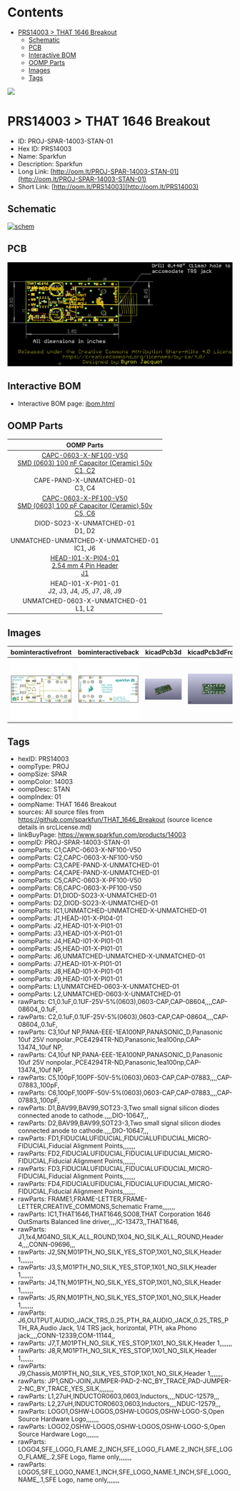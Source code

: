 



Contents
========

* [PRS14003 > THAT 1646 Breakout](#prs14003--that-1646-breakout)
	* [Schematic](#schematic)
	* [PCB](#pcb)
	* [Interactive BOM](#interactive-bom)
	* [OOMP Parts](#oomp-parts)
	* [Images](#images)
	* [Tags](#tags)
  
![][im]
# PRS14003 > THAT 1646 Breakout

- ID: PROJ-SPAR-14003-STAN-01
- Hex ID: PRS14003
- Name: Sparkfun
- Description: Sparkfun
- Long Link: [http://oom.lt/PROJ-SPAR-14003-STAN-01](http://oom.lt/PROJ-SPAR-14003-STAN-01)
- Short Link: [http://oom.lt/PRS14003](http://oom.lt/PRS14003)

## Schematic
  
[![schem](eagleSchemImage.png)](eagleSchemImage.png)
## PCB
  
[![pcb](eagleImage.png)](eagleImage.png)
## Interactive BOM

- Interactive BOM page: [ibom.html](https://htmlpreview.github.io/?https://github.com/oomlout/oomlout_OOMP_projects/blob/main/PROJ-SPAR-14003-STAN-01/kicad/bom/ibom.html)

## OOMP Parts
  

|OOMP Parts|
| :---: |
|[CAPC-0603-X-NF100-V50<br> SMD (0603) 100 nF Capacitor (Ceramic) 50v<br> C1, C2](https://github.com/oomlout/oomlout_OOMP_parts/tree/main/CAPC-0603-X-NF100-V50/)|
|CAPE-PAND-X-UNMATCHED-01<BR>C3, C4|
|[CAPC-0603-X-PF100-V50<br> SMD (0603) 100 pF Capacitor (Ceramic) 50v<br> C5, C6](https://github.com/oomlout/oomlout_OOMP_parts/tree/main/CAPC-0603-X-PF100-V50/)|
|DIOD-SO23-X-UNMATCHED-01<BR>D1, D2|
|UNMATCHED-UNMATCHED-X-UNMATCHED-01<BR>IC1, J6|
|[HEAD-I01-X-PI04-01<br> 2.54 mm 4 Pin Header<br> J1](https://github.com/oomlout/oomlout_OOMP_parts/tree/main/HEAD-I01-X-PI04-01/)|
|HEAD-I01-X-PI01-01<BR>J2, J3, J4, J5, J7, J8, J9|
|UNMATCHED-0603-X-UNMATCHED-01<BR>L1, L2|

## Images
  
  

|bominteractivefront|bominteractiveback|kicadPcb3d|kicadPcb3dFront|kicadPcb3dBack|eagleImage|eagleSchemImage|
| :---: | :---: | :---: | :---: | :---: | :---: | :---: |
|[![bominteractivefront](bomFront_140.png)](bomFront.png)|[![bominteractiveback](bomBack_140.png)](bomBack.png)|[![kicadPcb3d](kicadPcb3d_140.png)](kicadPcb3d.png)|[![kicadPcb3dFront](kicadPcb3dFront_140.png)](kicadPcb3dFront.png)|[![kicadPcb3dBack](kicadPcb3dBack_140.png)](kicadPcb3dBack.png)|[![eagleImage](eagleImage_140.png)](eagleImage.png)|[![eagleSchemImage](eagleSchemImage_140.png)](eagleSchemImage.png)|

## Tags

- hexID: PRS14003
- oompType: PROJ
- oompSize: SPAR
- oompColor: 14003
- oompDesc: STAN
- oompIndex: 01
- oompName: THAT 1646 Breakout
- sources: All source files from https://github.com/sparkfun/THAT_1646_Breakout (source licence details in srcLicense.md)
- linkBuyPage: https://www.sparkfun.com/products/14003
- oompID: PROJ-SPAR-14003-STAN-01
- oompParts: C1,CAPC-0603-X-NF100-V50
- oompParts: C2,CAPC-0603-X-NF100-V50
- oompParts: C3,CAPE-PAND-X-UNMATCHED-01
- oompParts: C4,CAPE-PAND-X-UNMATCHED-01
- oompParts: C5,CAPC-0603-X-PF100-V50
- oompParts: C6,CAPC-0603-X-PF100-V50
- oompParts: D1,DIOD-SO23-X-UNMATCHED-01
- oompParts: D2,DIOD-SO23-X-UNMATCHED-01
- oompParts: IC1,UNMATCHED-UNMATCHED-X-UNMATCHED-01
- oompParts: J1,HEAD-I01-X-PI04-01
- oompParts: J2,HEAD-I01-X-PI01-01
- oompParts: J3,HEAD-I01-X-PI01-01
- oompParts: J4,HEAD-I01-X-PI01-01
- oompParts: J5,HEAD-I01-X-PI01-01
- oompParts: J6,UNMATCHED-UNMATCHED-X-UNMATCHED-01
- oompParts: J7,HEAD-I01-X-PI01-01
- oompParts: J8,HEAD-I01-X-PI01-01
- oompParts: J9,HEAD-I01-X-PI01-01
- oompParts: L1,UNMATCHED-0603-X-UNMATCHED-01
- oompParts: L2,UNMATCHED-0603-X-UNMATCHED-01
- rawParts: C1,0.1uF,0.1UF-25V-5%(0603),0603-CAP,CAP-08604,,,,CAP-08604,,0.1uF,
- rawParts: C2,0.1uF,0.1UF-25V-5%(0603),0603-CAP,CAP-08604,,,,CAP-08604,,0.1uF,
- rawParts: C3,10uf NP,PANA-EEE-1EA100NP,PANASONIC_D,Panasonic 10uf 25V nonpolar.,PCE4294TR-ND,Panasonic,1ea100np,CAP-13474,,10uf NP,
- rawParts: C4,10uf NP,PANA-EEE-1EA100NP,PANASONIC_D,Panasonic 10uf 25V nonpolar.,PCE4294TR-ND,Panasonic,1ea100np,CAP-13474,,10uf NP,
- rawParts: C5,100pF,100PF-50V-5%(0603),0603-CAP,CAP-07883,,,,CAP-07883,,100pF,
- rawParts: C6,100pF,100PF-50V-5%(0603),0603-CAP,CAP-07883,,,,CAP-07883,,100pF,
- rawParts: D1,BAV99,BAV99,SOT23-3,Two small signal silicon diodes connected anode to cathode.,,,,DIO-10647,,,
- rawParts: D2,BAV99,BAV99,SOT23-3,Two small signal silicon diodes connected anode to cathode.,,,,DIO-10647,,,
- rawParts: FD1,FIDUCIALUFIDUCIAL,FIDUCIALUFIDUCIAL,MICRO-FIDUCIAL,Fiducial Alignment Points,,,,,,,
- rawParts: FD2,FIDUCIALUFIDUCIAL,FIDUCIALUFIDUCIAL,MICRO-FIDUCIAL,Fiducial Alignment Points,,,,,,,
- rawParts: FD3,FIDUCIALUFIDUCIAL,FIDUCIALUFIDUCIAL,MICRO-FIDUCIAL,Fiducial Alignment Points,,,,,,,
- rawParts: FD4,FIDUCIALUFIDUCIAL,FIDUCIALUFIDUCIAL,MICRO-FIDUCIAL,Fiducial Alignment Points,,,,,,,
- rawParts: FRAME1,FRAME-LETTER,FRAME-LETTER,CREATIVE_COMMONS,Schematic Frame,,,,,,,
- rawParts: IC1,THAT1646,THAT1646,SO08,THAT Corporation 1646 OutSmarts Balanced line driver,,,,IC-13473,,THAT1646,
- rawParts: J1,1x4,M04NO_SILK_ALL_ROUND,1X04_NO_SILK_ALL_ROUND,Header 4,,,,CONN-09696,,,
- rawParts: J2,SN,M01PTH_NO_SILK_YES_STOP,1X01_NO_SILK,Header 1,,,,,,,
- rawParts: J3,S,M01PTH_NO_SILK_YES_STOP,1X01_NO_SILK,Header 1,,,,,,,
- rawParts: J4,TN,M01PTH_NO_SILK_YES_STOP,1X01_NO_SILK,Header 1,,,,,,,
- rawParts: J5,RN,M01PTH_NO_SILK_YES_STOP,1X01_NO_SILK,Header 1,,,,,,,
- rawParts: J6,OUTPUT,AUDIO_JACK_TRS_0.25_PTH_RA,AUDIO_JACK_0.25_TRS_PTH_RA,Audio Jack, 1/4 TRS jack, horizontal, PTH, aka Phono jack,,,,CONN-12339,COM-11144,,
- rawParts: J7,T,M01PTH_NO_SILK_YES_STOP,1X01_NO_SILK,Header 1,,,,,,,
- rawParts: J8,R,M01PTH_NO_SILK_YES_STOP,1X01_NO_SILK,Header 1,,,,,,,
- rawParts: J9,Chassis,M01PTH_NO_SILK_YES_STOP,1X01_NO_SILK,Header 1,,,,,,,
- rawParts: JP1,GND-JOIN,JUMPER-PAD-2-NC_BY_TRACE,PAD-JUMPER-2-NC_BY_TRACE_YES_SILK,,,,,,,,
- rawParts: L1,27uH,INDUCTOR0603,0603,Inductors,,,,NDUC-12579,,,
- rawParts: L2,27uH,INDUCTOR0603,0603,Inductors,,,,NDUC-12579,,,
- rawParts: LOGO1,OSHW-LOGOS,OSHW-LOGOS,OSHW-LOGO-S,Open Source Hardware Logo,,,,,,,
- rawParts: LOGO2,OSHW-LOGOS,OSHW-LOGOS,OSHW-LOGO-S,Open Source Hardware Logo,,,,,,,
- rawParts: LOGO4,SFE_LOGO_FLAME.2_INCH,SFE_LOGO_FLAME.2_INCH,SFE_LOGO_FLAME_.2,SFE Logo, flame only,,,,,,,
- rawParts: LOGO5,SFE_LOGO_NAME.1_INCH,SFE_LOGO_NAME.1_INCH,SFE_LOGO_NAME_.1,SFE Logo, name only,,,,,,,



[im]: kicadPcb3d_450.png
